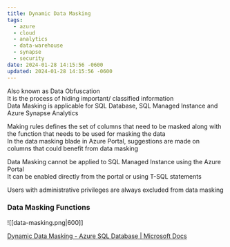 ```yaml
---
title: Dynamic Data Masking
tags:
  - azure
  - cloud
  - analytics
  - data-warehouse
  - synapse
  - security
date: 2024-01-28 14:15:56 -0600
updated: 2024-01-28 14:15:56 -0600
---
```


Also known as Data Obfuscation  
It is the process of hiding important/ classified information  
Data Masking is applicable for SQL Database, SQL Managed Instance and Azure Synapse Analytics

Making rules defines the set of columns that need to be masked along with the function that needs to be used for masking the data  
In the data masking blade in Azure Portal, suggestions are made on columns that could benefit from data masking

Data Masking cannot be applied to SQL Managed Instance using the Azure Portal  
It can be enabled directly from the portal or using T-SQL statements

Users with administrative privileges are always excluded from data masking

### Data Masking Functions

![[data-masking.png|600]]

[Dynamic Data Masking - Azure SQL Database | Microsoft Docs](https://docs.microsoft.com/en-us/azure/azure-sql/database/dynamic-data-masking-overview)

